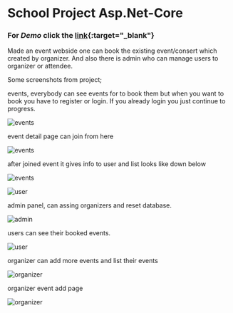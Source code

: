 # School Project Asp.Net-Core

### For *Demo* click the [link](https://eventiawebapp.azurewebsites.net){:target="_blank"}

Made an event webside one can book the existing event/consert which created by organizer. And also there is admin who can manage users to organizer or attendee.

Some screenshots from project;

events, everybody can see events for to book them but when you want to book you have to register or login. If you already login you just continue to progress.

![events](https://i.ibb.co/1nkHckf/image.png "events")

event detail page can join from here

![events](https://i.ibb.co/31pdt60/image.png "event single")

after joined event it gives info to user and list looks like down below

![events](https://i.ibb.co/HYdwPTW/image.png "event single")

![user](https://i.ibb.co/QP972J6/image.png "user event list")


admin panel, can assing organizers and reset database.

![admin](https://i.ibb.co/YZfGQ9J/image.png "admin")

users can see their booked events.

![user](https://i.ibb.co/y5x1JC0/image.png "user event list")

organizer can add more events and list their events

![organizer](https://i.ibb.co/kg6k8wk/image.png "organizer event list")

organizer event add page

![organizer](https://i.ibb.co/TLQn1DR/image.png "organizer add event")
